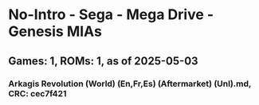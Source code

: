 # No-Intro - Sega - Mega Drive - Genesis MIAs
## Games: 1, ROMs: 1, as of 2025-05-03

### Arkagis Revolution (World) (En,Fr,Es) (Aftermarket) (Unl).md, CRC: cec7f421
